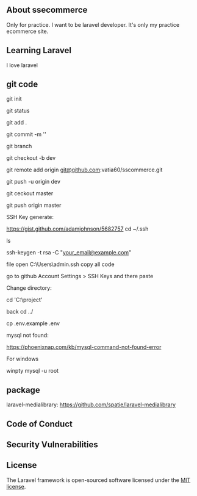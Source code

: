 ## About ssecommerce

Only for practice. I want to be laravel developer. It's only my practice ecommerce site.

## Learning Laravel

I love laravel

## git code
git init

git status

git add .

git commit -m ''

git branch

git checkout -b dev

git remote add origin git@github.com:vatia60/sscommerce.git

git push -u origin dev

git ceckout master

git push origin master



SSH Key generate:

https://gist.github.com/adamjohnson/5682757
cd ~/.ssh

ls

ssh-keygen -t rsa -C "your_email@example.com"

file open C:\Users\admin\.ssh copy all code

go to github Account Settings > SSH Keys and there paste



Change directory:

cd 'C:\project'

back cd ../

cp .env.example .env

mysql not found:

https://phoenixnap.com/kb/mysql-command-not-found-error

For windows

winpty mysql -u root


## package
laravel-medialibrary: https://github.com/spatie/laravel-medialibrary


## Code of Conduct



## Security Vulnerabilities



## License

The Laravel framework is open-sourced software licensed under the [MIT license](https://opensource.org/licenses/MIT).
